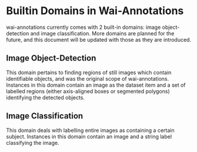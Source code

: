 # Builtin Domains in Wai-Annotations

wai-annotations currently comes with 2 built-in domains: image object-detection and image classification. More domains
are planned for the future, and this document will be updated with those as they are introduced.

## Image Object-Detection

This domain pertains to finding regions of still images which contain identifiable objects, and was the original scope
of wai-annotations. Instances in this domain contain an image as the dataset item and a set of labelled regions (either
axis-aligned boxes or segmented polygons) identifying the detected objects.

## Image Classification

This domain deals with labelling entire images as containing a certain subject. Instances in this domain contain an
image and a string label classifying the image.
